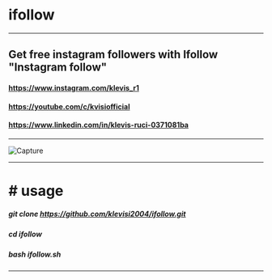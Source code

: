 # ifollow
_______________________________________________________________
## Get free instagram followers with Ifollow "Instagram follow"
#### https://www.instagram.com/klevis_r1
#### https://youtube.com/c/kvisiofficial
#### https://www.linkedin.com/in/klevis-ruci-0371081ba
______________________________________________________________

![Capture](https://user-images.githubusercontent.com/62477193/98180560-1dc3e700-1ef9-11eb-8f32-0c0a7e9d7ede.png)
____________________________________________________
##### <h1># usage </h1>
##### git clone https://github.com/klevisi2004/ifollow.git
##### cd ifollow
##### bash ifollow.sh
____________________________________________________
